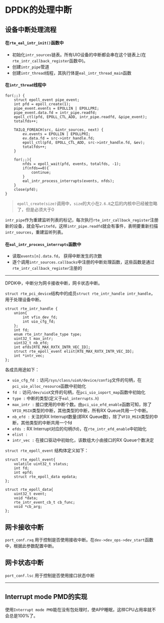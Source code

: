 # DPDK的处理中断

## 设备中断处理流程

#### 在`rte_eal_intr_init()`函数中

+ 初始化`intr_sources`链表。所有UIO设备的中断都会串在这个链表上(在`rte_intr_callback_register`函数中)。
+ 创建`intr_pipe`管道
+ 创建`intr_thread`线程，其执行体是`eal_intr_thread_main`函数

#### 在`intr_thread`线程中

```
for(;;) {
	struct epoll_event pipe_event;
	int pfd = epoll_create(1);
	pipe_event.events = EPOLLIN | EPOLLPRI;
	pipe_event.data.fd = intr_pipe.readfd;
	epoll_ctl(pfd, EPOLL_CTL_ADD, intr_pipe.readfd, &pipe_event);
	totalfds++;

	TAILQ_FOREACH(src, &intr_sources, next) {
		ev.events = EPOLLIN | EPOLLPRI;
		ev.data.fd = src->intr_handle.fd;
		epoll_ctl(pfd, EPOLL_CTL_ADD, src->intr_handle.fd, &ev);
		totalfds++;
	}

	for(;;){
		nfds = epoll_wait(pfd, events, totalfds, -1);
		if(nfds==0){
			continue;
		}
		eal_intr_process_interrupts(events, nfds);
	}
	close(pfd);
}
```

> `epoll_create(size)`调用中，`size`的大小在`2.6.8`之后的内核中已经被忽略了，但是必须大于0

`intr_pipe`作为重建监听列表的标记，每次执行`rte_intr_callback_register`注册新的设备，就会写`writefd`，这样`intr_pipe.readfd`就会有事件，表明要重新扫描`intr_sources`，重建监听列表。

#### 在`eal_intr_process_interrupts`函数中
+ 读取`events[n].data.fd`， 获得中断发生的次数
+ 逐个调用`intr_sources.callbacks`中注册的中断处理函数，这些函数是通过`rte_intr_callback_register`注册的

------------------------------------------------------------
DPDK中，中断分为网卡接收中断，网卡状态中断。

`struct rte_pci_device`结构中的成员`struct rte_intr_handle intr_handle`，用于处理设备中断。

```
struct rte_intr_handle {
	union{
		int vfio_dev_fd;
		int uio_cfg_fd;
	};
	int fd;
	enum rte_intr_handle_type type;
	uint32_t max_intr;
	uint32_t nb_efd;
	int efds[RTE_MAX_RXTX_INTR_VEC_ID];
	struct rte_epoll_event elist[RTE_MAX_RXTX_INTR_VEC_ID];
	int *intr_vec;
};

```
各成员用途如下：

+ `uio_cfg_fd :` 访问`/sys/class/uioX/device/config`文件的句柄，在`pci_uio_alloc_resource`函数中初始化
+ `fd :` 访问`/dev/uioX`文件的句柄，在`pci_uio_ioport_map`函数中初始化
+ `type :` 中断的类型(定义于`eal_interrupts.h`)
+ `max_intr :` 接口使用的中断个数。由`pci_uio_efd_enable`函数可知，除了`VFIO_MSIX`类型的中断，其他类型的中断，所有RX Queue共用一个中断。
+ `nb_efd :` 关注的RX Interrupt数量(即RX Queue数)，除了`VFIO_MSIX`类型的中断，其他类型的中断共用一个fd
+ `efds :` RX Interrupt对应的句柄(fd)，在`rte_intr_efd_enable`中初始化
+ `elist :`
+ `intr_vec :` 在接口驱动中初始化，该数组大小由接口的RX Queue个数决定

`struct rte_epoll_event` 结构体定义如下：
```
struct rte_epoll_event{
	volatile uint32_t status;
	int fd;
	int epfd;
	struct rte_epoll_data epdata;
};

struct rte_epoll_data{
	uint32_t event;
	void *data;
	rte_intr_event_cb_t cb_func;
	void *cb_arg;
};
```


## 网卡接收中断
`port_conf.rxq` 用于控制是否使用接收中断。在`dev->dev_ops->dev_start`函数中，根据此参数配置中断。

## 网卡状态中断
`port_conf.lsc` 用于控制是否使用接口状态中断

--------------------

## Interrupt mode PMD的实现

使用`Interrupt mode PMD`能在没有包处理时，使APP睡眠，这样CPU占用率就不会总是100%了。


